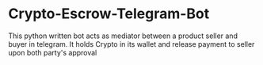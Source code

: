 # Crypto-Escrow-Telegram-Bot
This python written bot acts as mediator between a product seller and buyer in telegram. It holds Crypto in its wallet and release payment to seller upon both party's approval
